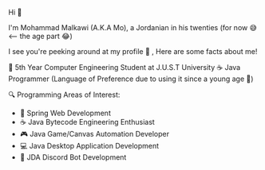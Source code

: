 Hi 👋

I'm Mohammad Malkawi (A.K.A Mo), a Jordanian in his twenties (for now 😅 <-- the age part 😂)

I see you're peeking around at my profile 👀 , Here are some facts about me!

📖 5th Year Computer Engineering Student at J.U.S.T University
☕️ Java Programmer (Language of Preference due to using it since a young age 🌱)

🔍 Programming Areas of Interest:
- 🌱 Spring Web Development
- ☕️ Java Bytecode Engineering Enthusiast
- 🎮 Java Game/Canvas Automation Developer
- 💻 Java Desktop Application Development
- 🤖 JDA Discord Bot Development
